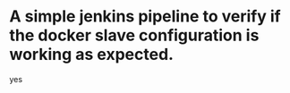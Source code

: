 # A simple jenkins pipeline to verify if the docker slave configuration is working as expected.
yes
